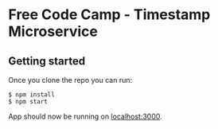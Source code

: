 # Free Code Camp - Timestamp Microservice

## Getting started

Once you clone the repo you can run:

```
$ npm install
$ npm start
```

App should now be running on [localhost:3000](http://localhost:3000/).